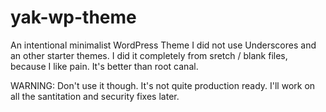 # yak-wp-theme
An intentional minimalist WordPress Theme
I did not use Underscores and an other starter themes. I did it completely from sretch / blank files, because I like pain. It's better than root canal.

WARNING: Don't use it though. It's not quite production ready. I'll work on all the santitation and security fixes later.
